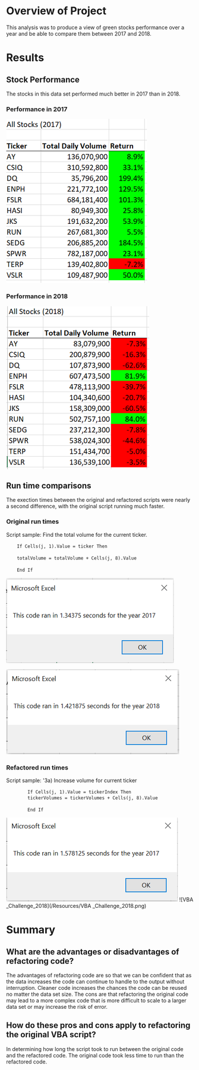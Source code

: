 # Overview of Project
This analysis was to produce a view of green stocks performance over a year and be able to compare them between 2017 and 2018. 


# Results

## Stock Performance

The stocks in this data set performed much better in 2017 than in 2018. 

### Performance in 2017
![VBA_Challenge_Output2017](/Resources/VBA_Challenge_Output2017.png)

### Performance in 2018

![VBA_Challenge_Output2018](/Resources/VBA_Challenge_Output2018.png)

## Run time comparisons
The exection times between the original and refactored scripts were nearly a second difference, with the original script running much faster. 

### Original run times

Script sample:
Find the total volume for the current ticker.
    
        If Cells(j, 1).Value = ticker Then
        
        totalVolume = totalVolume + Cells(j, 8).Value
        
        End If

![VBA_Original_2017](/Resources/VBA_Original_2017.png)

![VBA_Original_2018](/Resources/VBA_Original_2018.png)

### Refactored run times 

Script sample:
'3a) Increase volume for current ticker
          
            If Cells(j, 1).Value = tickerIndex Then
            tickerVolumes = tickerVolumes + Cells(j, 8).Value
        
            End If 

![VBA_Challenge_2017](/Resources/VBA_Challenge_2017.png)
![VBA _Challenge_2018](/Resources/VBA _Challenge_2018.png)

# Summary

## What are the advantages or disadvantages of refactoring code?
The advantages of refactoring code are so that we can be confident that as the data increases the code can continue to handle to the output without interruption. Cleaner code increases the chances the code can be reused no matter the data set size. The cons are that refactoring the original code may lead to a more complex code that is more difficult to scale to a larger data set or may increase the risk of error. 


## How do these pros and cons apply to refactoring the original VBA script?
In determining how long the script took to run between the original code and the refactored code. The original code took less time to run than the refactored code.
